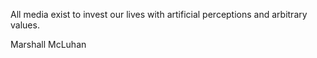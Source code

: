 All media exist to invest our lives with artificial perceptions and arbitrary values.

Marshall McLuhan
